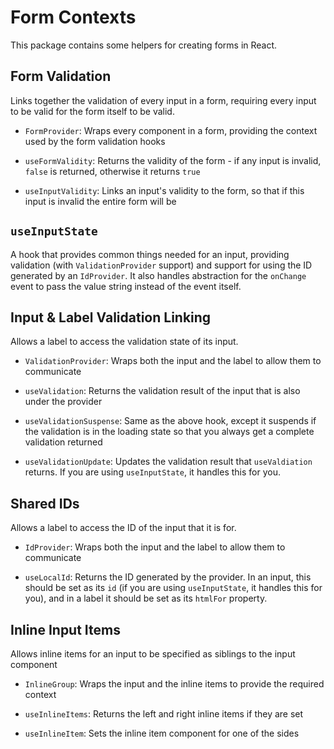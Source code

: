 # Form Contexts

This package contains some helpers for creating forms in React.

## Form Validation

Links together the validation of every input in a form, requiring every input to be valid for the form itself to be valid.

- `FormProvider`: Wraps every component in a form, providing the context used by the form validation hooks

- `useFormValidity`: Returns the validity of the form - if any input is invalid, `false` is returned, otherwise it returns `true`

- `useInputValidity`: Links an input's validity to the form, so that if this input is invalid the entire form will be

## `useInputState`

A hook that provides common things needed for an input, providing validation (with `ValidationProvider` support) and support for using the ID generated by an `IdProvider`. It also handles abstraction for the `onChange` event to pass the value string instead of the event itself.

## Input & Label Validation Linking

Allows a label to access the validation state of its input.

- `ValidationProvider`: Wraps both the input and the label to allow them to communicate

- `useValidation`: Returns the validation result of the input that is also under the provider

- `useValidationSuspense`: Same as the above hook, except it suspends if the validation is in the loading state so that you always get a complete validation returned

- `useValidationUpdate`: Updates the validation result that `useValdiation` returns. If you are using `useInputState`, it handles this for you.

## Shared IDs

Allows a label to access the ID of the input that it is for.

- `IdProvider`: Wraps both the input and the label to allow them to communicate

- `useLocalId`: Returns the ID generated by the provider. In an input, this should be set as its `id` (if you are using `useInputState`, it handles this for you), and in a label it should be set as its `htmlFor` property.

## Inline Input Items

Allows inline items for an input to be specified as siblings to the input component

- `InlineGroup`: Wraps the input and the inline items to provide the required context

- `useInlineItems`: Returns the left and right inline items if they are set

- `useInlineItem`: Sets the inline item component for one of the sides
